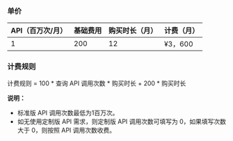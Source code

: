 ### 单价
| API（百万次/月） | 基础费用 | 购买时长（月） | 计费（月） |
|---------|---------|---------|---------|
| 1 | 200 | 12 | ¥3，600 |

### 计费规则
计费规则 = 100 \* 查询 API 调用次数 \* 购买时长 + 200 \* 购买时长

**说明：**		
	
- 标准版 API 调用次数最低为1百万次。 
- 如无使用定制版 API 需求，则定制版 API 调用次数可填写为 0，如果填写次数大于 0，则按照 API 调用次数收费。
